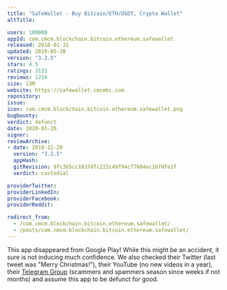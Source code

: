 ```yaml
---
title: "SafeWallet - Buy Bitcoin/ETH/USDT, Crypto Wallet"
altTitle: 

users: 100000
appId: com.cmcm.blockchain.bitcoin.ethereum.safewallet
released: 2018-01-31
updated: 2019-05-30
version: "3.2.5"
stars: 4.5
ratings: 3131
reviews: 1214
size: 13M
website: https://safewallet.cmcmbc.com
repository: 
issue: 
icon: com.cmcm.blockchain.bitcoin.ethereum.safewallet.png
bugbounty: 
verdict: defunct
date: 2020-03-20
signer: 
reviewArchive:
- date: 2019-12-20
  version: "3.2.5"
  appHash: 
  gitRevision: 9fc3b5cc1037dfc222c49f94cf7604ec1bf0fe1f
  verdict: custodial

providerTwitter: 
providerLinkedIn: 
providerFacebook: 
providerReddit: 

redirect_from:
  - /com.cmcm.blockchain.bitcoin.ethereum.safewallet/
  - /posts/com.cmcm.blockchain.bitcoin.ethereum.safewallet/
---
```



This app disappeared from Google Play! While this might be an
accident, it sure is not inducing much confidence. We also checked their Twitter
(last tweet was "Merry Christmas!"), their YouTube (no new videos in a year),
their [Telegram Group](https://web.telegram.org/#/im?p=@safewalletgroup)
(scammers and spammers season since weeks if not months) and assume this app
to be defunct for good.
